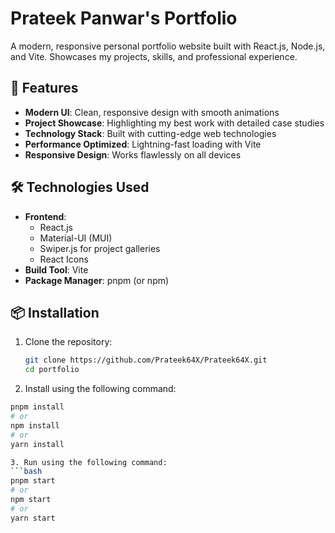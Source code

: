 # Prateek Panwar's Portfolio

<!-- ![Portfolio Screenshot](./public/screenshot.png) -->

A modern, responsive personal portfolio website built with React.js, Node.js, and Vite. Showcases my projects, skills, and professional experience.

## 🚀 Features

- **Modern UI**: Clean, responsive design with smooth animations
- **Project Showcase**: Highlighting my best work with detailed case studies
- **Technology Stack**: Built with cutting-edge web technologies
- **Performance Optimized**: Lightning-fast loading with Vite
- **Responsive Design**: Works flawlessly on all devices

## 🛠️ Technologies Used

- **Frontend**: 
  - React.js
  - Material-UI (MUI)
  - Swiper.js for project galleries
  - React Icons
- **Build Tool**: Vite
- **Package Manager**: pnpm (or npm)

## 📦 Installation

1. Clone the repository:
   ```bash
   git clone https://github.com/Prateek64X/Prateek64X.git
   cd portfolio

2. Install using the following command:
  ```bash
  pnpm install
  # or
  npm install
  # or
  yarn install

3. Run using the following command:
  ```bash
  pnpm start
  # or
  npm start
  # or
  yarn start